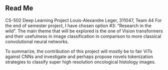 ## Read Me
CS-502 Deep Learning Project
Louis-Alexandre Leger, 311047, Team 44
For the end of semester project, I have chosen option #3: “Research in the wild”. The
main theme that will be explored is the one of Vision transformers and their usefulness in image
classification in comparison to more classical convolutional neural networks.

To summarize, the contribution of this project will mostly be to fair ViTs against CNNs and
investigate and perhaps propose novels tokenization strategies to classify super high resolution
oncological histology images.
